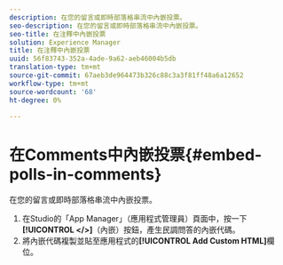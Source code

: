 ```yaml
---
description: 在您的留言或即時部落格串流中內嵌投票。
seo-description: 在您的留言或即時部落格串流中內嵌投票。
seo-title: 在注釋中內嵌投票
solution: Experience Manager
title: 在注釋中內嵌投票
uuid: 56f83743-352a-4ade-9a62-aeb46004b5db
translation-type: tm+mt
source-git-commit: 67aeb3de964473b326c88c3a3f81ff48a6a12652
workflow-type: tm+mt
source-wordcount: '68'
ht-degree: 0%

---
```



# 在Comments中內嵌投票{#embed-polls-in-comments}

在您的留言或即時部落格串流中內嵌投票。

1. 在Studio的「App Manager」（應用程式管理員）頁面中，按一下&#x200B;**[!UICONTROL </>]**（內嵌）按鈕，產生民調問答的內嵌代碼。
1. 將內嵌代碼複製並貼至應用程式的&#x200B;**[!UICONTROL Add Custom HTML]**&#x200B;欄位。
